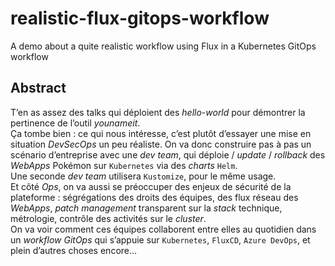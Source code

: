 # realistic-flux-gitops-workflow
A demo about a quite realistic workflow using Flux in a Kubernetes GitOps workflow

## Abstract
T’en as assez des talks qui déploient des _hello-world_ pour démontrer la pertinence de l’outil _younameit_.  
Ça tombe bien : ce qui nous intéresse, c’est plutôt d’essayer une mise en situation _DevSecOps_ un peu réaliste. On va donc construire pas à pas un scénario d’entreprise avec une _dev team_, qui déploie / _update_ / _rollback_ des _WebApps_ Pokémon sur `Kubernetes` via des _charts_ `Helm`.  
Une seconde _dev team_ utilisera `Kustomize`, pour le même usage.  
Et côté _Ops_, on va aussi se préoccuper des enjeux de sécurité de la plateforme : ségrégations des droits des équipes, des flux réseau des _WebApps_, _patch management_ transparent sur la _stack_ technique, métrologie, contrôle des activités sur le _cluster_.  
On va voir comment ces équipes collaborent entre elles au quotidien dans un _workflow GitOps_ qui s’appuie sur `Kubernetes`, `FluxCD`, `Azure DevOps`, et plein d’autres choses encore…

